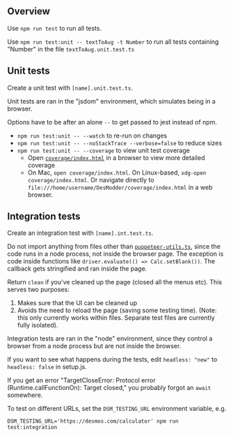 ## Overview

Use `npm run test` to run all tests.

Use `npm run test:unit -- textToAug -t Number` to run all tests containing "Number" in the file `textToAug.unit.test.ts`

## Unit tests

Create a unit test with `[name].unit.test.ts`.

Unit tests are ran in the "jsdom" environment, which simulates being in a browser.

Options have to be after an alone `--` to get passed to jest instead of npm.

- `npm run test:unit -- --watch` to re-run on changes
- `npm run test:unit -- --noStackTrace --verbose=false` to reduce sizes
- `npm run test:unit -- --coverage` to view unit test coverage
  - Open [`coverage/index.html`](../../coverage/index.html) in a browser to view more detailed coverage
  - On Mac, `open coverage/index.html`. On Linux-based, `xdg-open coverage/index.html`. Or navigate directly to `file:///home/username/DesModder/coverage/index.html` in a web browser.

## Integration tests

Create an integration test with `[name].int.test.ts`.

Do not import anything from files other than [`puppeteer-utils.ts`](./puppeteer-utils.ts), since the code runs in a node process, not inside the browser page. The exception is code inside functions like `driver.evaluate(() => Calc.setBlank())`. The callback gets stringified and ran inside the page.

Return `clean` if you've cleaned up the page (closed all the menus etc). This serves two purposes:

1. Makes sure that the UI can be cleaned up
2. Avoids the need to reload the page (saving some testing time). (Note: this only currently works within files. Separate test files are currently fully isolated).

Integration tests are ran in the "node" environment, since they control a browser from a node process but are not inside the browser.

If you want to see what happens during the tests, edit `headless: "new"` to `headless: false` in setup.js.

If you get an error "TargetCloseError: Protocol error (Runtime.callFunctionOn): Target closed," you probably forgot an `await` somewhere.

To test on different URLs, set the `DSM_TESTING_URL` environment variable, e.g.

```
DSM_TESTING_URL='https://desmos.com/calculator' npm run test:integration
```
